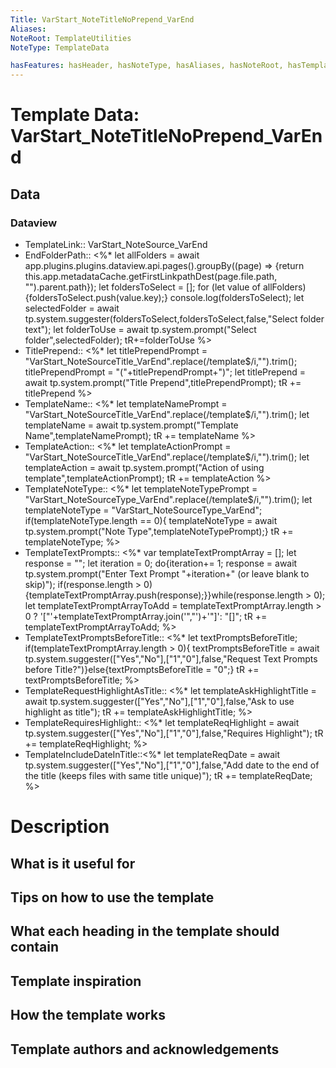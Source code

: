```yaml
---
Title: VarStart_NoteTitleNoPrepend_VarEnd
Aliases: 
NoteRoot: TemplateUtilities
NoteType: TemplateData

hasFeatures: hasHeader, hasNoteType, hasAliases, hasNoteRoot, hasTemplateInformation, hasTemplateDescription, hasTemplateUses, hasTemplateTips, hasTemplateHeadingContains, hasHowTheTemplateWorks, hasTemplateInspiration, SystemPrompts, SystemPromptVariables
---
```

# Template Data: VarStart_NoteTitleNoPrepend_VarEnd
## Data
### Dataview
- TemplateLink:: VarStart_NoteSource_VarEnd
- EndFolderPath:: <%* let allFolders = await app.plugins.plugins.dataview.api.pages().groupBy((page) => {return this.app.metadataCache.getFirstLinkpathDest(page.file.path, "").parent.path}); let foldersToSelect = []; for (let value of allFolders){foldersToSelect.push(value.key);} console.log(foldersToSelect); let selectedFolder =  await tp.system.suggester(foldersToSelect,foldersToSelect,false,"Select folder text"); let folderToUse = await tp.system.prompt("Select folder",selectedFolder); tR+=folderToUse %>
- TitlePrepend:: <%* let titlePrependPrompt = "VarStart_NoteSourceTitle_VarEnd".replace(/template$/i,"").trim(); titlePrependPrompt = "("+titlePrependPrompt+")"; let titlePrepend = await tp.system.prompt("Title Prepend",titlePrependPrompt); tR += titlePrepend %>
- TemplateName:: <%* let templateNamePrompt = "VarStart_NoteSourceTitle_VarEnd".replace(/template$/i,"").trim(); let templateName = await tp.system.prompt("Template Name",templateNamePrompt); tR += templateName %>
- TemplateAction:: <%* let templateActionPrompt = "VarStart_NoteSourceTitle_VarEnd".replace(/template$/i,"").trim(); let templateAction = await tp.system.prompt("Action of using template",templateActionPrompt); tR += templateAction %>
- TemplateNoteType:: <%* let templateNoteTypePrompt = "VarStart_NoteSourceType_VarEnd".replace(/template$/i,"").trim(); let templateNoteType = "VarStart_NoteSourceType_VarEnd"; if(templateNoteType.length == 0){ templateNoteType = await tp.system.prompt("Note Type",templateNoteTypePrompt);} tR += templateNoteType; %>
- TemplateTextPrompts:: <%* var templateTextPromptArray = []; let response = ""; let iteration = 0; do{iteration+= 1; response = await tp.system.prompt("Enter Text Prompt "+iteration+" (or leave blank to skip)"); if(response.length > 0){templateTextPromptArray.push(response);}}while(response.length > 0); let templateTextPromptArrayToAdd = templateTextPromptArray.length > 0 ? '["'+templateTextPromptArray.join('","')+'"]': "[]"; tR += templateTextPromptArrayToAdd; %>
- TemplateTextPromptsBeforeTitle:: <%* let textPromptsBeforeTitle; if(templateTextPromptArray.length > 0){ textPromptsBeforeTitle = await tp.system.suggester(["Yes","No"],["1","0"],false,"Request Text Prompts before Title?")}else{textPromptsBeforeTitle = "0";} tR += textPromptsBeforeTitle; %>
- TemplateRequestHighlightAsTitle:: <%* let templateAskHighlightTitle = await tp.system.suggester(["Yes","No"],["1","0"],false,"Ask to use highlight as title"); tR += templateAskHighlightTitle; %>
- TemplateRequiresHighlight:: <%* let templateReqHighlight = await tp.system.suggester(["Yes","No"],["1","0"],false,"Requires Highlight"); tR += templateReqHighlight; %>
- TemplateIncludeDateInTitle::<%* let templateReqDate = await tp.system.suggester(["Yes","No"],["1","0"],false,"Add date to the end of the title (keeps files with same title unique)"); tR += templateReqDate; %>

# Description

## What is it useful for

## Tips on how to use the template 

## What each heading in the template should contain

## Template inspiration

## How the template works

## Template authors and acknowledgements

